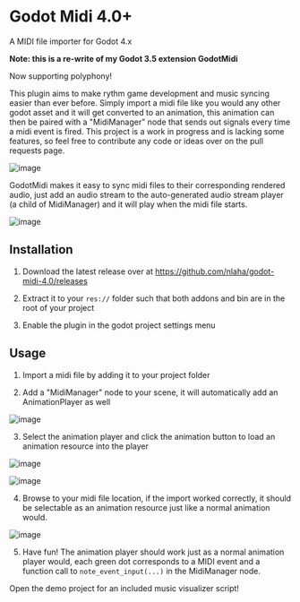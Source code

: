 # Godot Midi 4.0+
A MIDI file importer for Godot 4.x

**Note: this is a re-write of my Godot 3.5 extension GodotMidi**

Now supporting polyphony!

This plugin aims to make rythm game development and music syncing easier than ever before. Simply import a midi file like you would any other godot asset and it will get converted to an animation, this animation can then be paired with a "MidiManager" node that sends out signals every time a midi event is fired. This project is a work in progress and is lacking some features, so feel free to contribute any code or ideas over on the pull requests page.

![image](https://user-images.githubusercontent.com/10292944/212020820-62d88977-ff34-455a-a45d-f334cef63396.png)

GodotMidi makes it easy to sync midi files to their corresponding rendered audio, just add an audio stream to the auto-generated audio stream player (a child of MidiManager) and it will play when the midi file starts.

![image](https://user-images.githubusercontent.com/10292944/212021070-42f3728a-c3ec-43da-9173-035cd7812817.png)

## Installation

1. Download the latest release over at https://github.com/nlaha/godot-midi-4.0/releases

2. Extract it to your `res://` folder such that both addons and bin are in the root of your project

3. Enable the plugin in the godot project settings menu

## Usage

1. Import a midi file by adding it to your project folder

2. Add a "MidiManager" node to your scene, it will automatically add an AnimationPlayer as well

![image](https://user-images.githubusercontent.com/10292944/212020953-fe813fde-bc58-40a2-aad8-bef984282c78.png)

3. Select the animation player and click the animation button to load an animation resource into the player

![image](https://user-images.githubusercontent.com/10292944/212021217-c7924909-de4f-44ab-800f-a67a92f91420.png)

![image](https://user-images.githubusercontent.com/10292944/212021511-eee304b4-328b-41d7-a1b0-faaca74448ef.png)

4. Browse to your midi file location, if the import worked correctly, it should be selectable as an animation resource just like a normal animation would.

![image](https://user-images.githubusercontent.com/10292944/212021652-0c1357c3-cc50-4f5c-b582-74b664db70c3.png)

5. Have fun! The animation player should work just as a normal animation player would, each green dot corresponds to a MIDI event and a function call to `note_event_input(...)` in the MidiManager node.

Open the demo project for an included music visualizer script!
